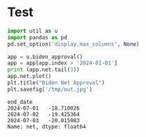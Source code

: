 # Test

```python
import util as u
import pandas as pd
pd.set_option('display.max_columns', None)
```














```python
app = u.biden_approval()
app = app[app.index > '2024-01-01']
print (app.net.tail(3))
app.net.plot()
plt.title("Biden Net Approval")
plt.savefig('/tmp/out.jpg')
```

```text
end_date
2024-07-01   -18.710026
2024-07-02   -19.425364
2024-07-03   -20.015083
Name: net, dtype: float64
```








